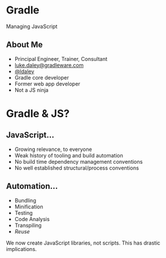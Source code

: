 # Gradle

Managing JavaScript

## About Me

* Principal Engineer, Trainer, Consultant
* [luke.daley@gradleware.com](mailto:luke.daley@gradleware.com)
* [@ldaley](http://twitter.com/ldaley)
* Gradle core developer
* Former web app developer
* Not a JS ninja

# Gradle & JS?

## JavaScript…

* Growing relevance, to everyone
* Weak history of tooling and build automation
* No build time dependency management conventions
* No well established structural/process conventions

## Automation…

* Bundling
* Minification
* Testing
* Code Analysis 
* Transpiling
* *Reuse*

We now create JavaScript libraries, not scripts. This has drastic implications.
